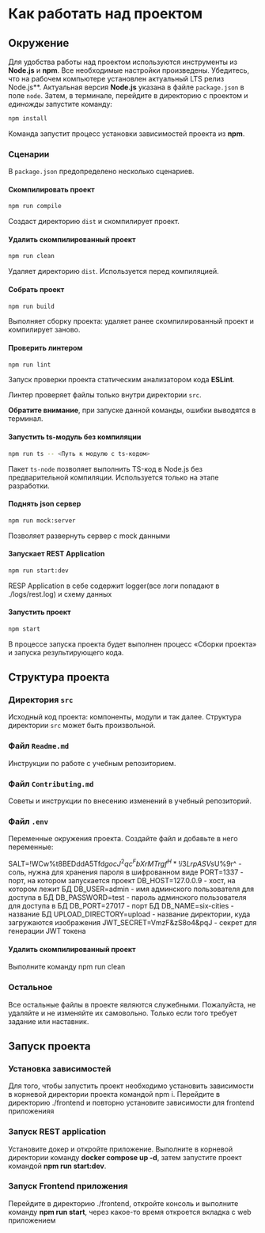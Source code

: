 # Как работать над проектом

## Окружение

Для удобства работы над проектом используются инструменты из **Node.js** и **npm**. Все необходимые настройки произведены. Убедитесь, что на рабочем компьютере установлен актуальный LTS релиз Node.js**. Актуальная версия **Node.js** указана в файле `package.json` в поле `node`. Затем, в терминале, перейдите в директорию с проектом и _единожды_ запустите команду:

```bash
npm install
```

Команда запустит процесс установки зависимостей проекта из **npm**.

### Сценарии

В `package.json` предопределено несколько сценариев.

#### Скомпилировать проект

```bash
npm run compile
```

Создаст директорию `dist` и скомпилирует проект.

#### Удалить скомпилированный проект

```bash
npm run clean
```

Удаляет директорию `dist`. Используется перед компиляцией.

#### Собрать проект

```bash
npm run build
```

Выполняет сборку проекта: удаляет ранее скомпилированный проект и компилирует заново.

#### Проверить линтером

```bash
npm run lint
```

Запуск проверки проекта статическим анализатором кода **ESLint**.

Линтер проверяет файлы только внутри директории `src`.

**Обратите внимание**, при запуске данной команды, ошибки выводятся в терминал.

#### Запустить ts-модуль без компиляции

```bash
npm run ts -- <Путь к модулю с ts-кодом>
```

Пакет `ts-node` позволяет выполнить TS-код в Node.js без предварительной компиляции. Используется только на этапе разработки.

#### Поднять json сервер

```bash
npm run mock:server
```

Позволяет развернуть сервер с mock данными

#### Запускает REST Application

```bash
npm run start:dev
```

RESP Application в себе содержит logger(все логи попадают в ./logs/rest.log) и схему данных

#### Запустить проект

```bash
npm start
```

В процессе запуска проекта будет выполнен процесс «Сборки проекта» и запуска результирующего кода.

## Структура проекта

### Директория `src`

Исходный код проекта: компоненты, модули и так далее. Структура директории `src` может быть произвольной.

### Файл `Readme.md`

Инструкции по работе с учебным репозиторием.

### Файл `Contributing.md`

Советы и инструкции по внесению изменений в учебный репозиторий.

### Файл `.env`

Переменные окружения проекта. Создайте файл и добавьте в него переменные:

SALT=!WCw%t8BEDddA5Tfd$gocJ^2qc^FbXrMTrgf^H*!i3LrpASVs$U%9r^ - соль, нужна для хранения пароля в шифрованном виде
PORT=1337 - порт, на котором запускается проект
DB_HOST=127.0.0.9 - хост, на котором лежит БД
DB_USER=admin - имя админского пользователя для доступа в БД
DB_PASSWORD=test - пароль админского пользователя для доступа в БД
DB_PORT=27017 - порт БД
DB_NAME=six-cities - название БД
UPLOAD_DIRECTORY=upload - название директории, куда загружаются изображения
JWT_SECRET=VmzF&zS8o4&pqJ - секрет для генерации JWT токена

#### Удалить скомпилированный проект
Выполните команду npm run clean

### Остальное

Все остальные файлы в проекте являются служебными. Пожалуйста, не удаляйте и не изменяйте их самовольно. Только если того требует задание или наставник.

## Запуск проекта

### Установка зависимостей

Для того, чтобы запустить проект необходимо установить зависимости в корневой директории проекта командой npm i. Перейдите в директорию ./frontend и повторно установите зависимости для frontend приложенияя

### Запуск REST application

Установите докер и откройте приложение. Выполните в корневой директории команду **docker compose up -d**, затем запустите проект командой **npm run start:dev**.

### Запуск Frontend приложения

Перейдите в директорию ./frontend, откройте консоль и выполните команду **npm run start**, через какое-то время откроется вкладка с web приложением
